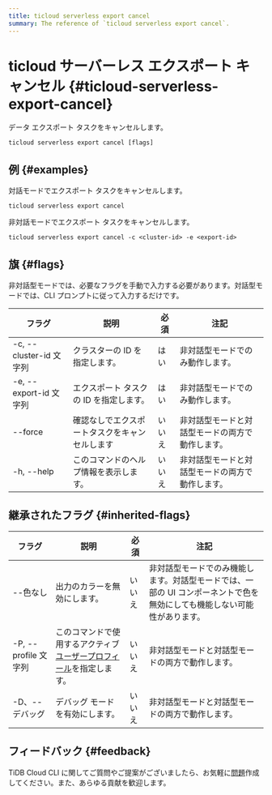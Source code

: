```yaml
---
title: ticloud serverless export cancel
summary: The reference of `ticloud serverless export cancel`.
---
```


# ticloud サーバーレス エクスポート キャンセル {#ticloud-serverless-export-cancel}

データ エクスポート タスクをキャンセルします。

```shell
ticloud serverless export cancel [flags]
```

## 例 {#examples}

対話モードでエクスポート タスクをキャンセルします。

```shell
ticloud serverless export cancel
```

非対話モードでエクスポート タスクをキャンセルします。

```shell
ticloud serverless export cancel -c <cluster-id> -e <export-id>
```

## 旗 {#flags}

非対話型モードでは、必要なフラグを手動で入力する必要があります。対話型モードでは、CLI プロンプトに従って入力するだけです。

| フラグ                  | 説明                      | 必須  | 注記                       |
| -------------------- | ----------------------- | --- | ------------------------ |
| -c, --cluster-id 文字列 | クラスターの ID を指定します。       | はい  | 非対話型モードでのみ動作します。         |
| -e, --export-id 文字列  | エクスポート タスクの ID を指定します。  | はい  | 非対話型モードでのみ動作します。         |
|  --force             | 確認なしでエクスポートタスクをキャンセルします | いいえ | 非対話型モードと対話型モードの両方で動作します。 |
| -h, --help           | このコマンドのヘルプ情報を表示します。     | いいえ | 非対話型モードと対話型モードの両方で動作します。 |

## 継承されたフラグ {#inherited-flags}

| フラグ               | 説明                                                                             | 必須  | 注記                                                             |
| ----------------- | ------------------------------------------------------------------------------ | --- | -------------------------------------------------------------- |
| --色なし             | 出力のカラーを無効にします。                                                                 | いいえ | 非対話型モードでのみ機能します。対話型モードでは、一部の UI コンポーネントで色を無効にしても機能しない可能性があります。 |
| -P, --profile 文字列 | このコマンドで使用するアクティブ[ユーザープロフィール](/tidb-cloud/cli-reference.md#user-profile)を指定します。 | いいえ | 非対話型モードと対話型モードの両方で動作します。                                       |
| -D、--デバッグ         | デバッグ モードを有効にします。                                                               | いいえ | 非対話型モードと対話型モードの両方で動作します。                                       |

## フィードバック {#feedback}

TiDB Cloud CLI に関してご質問やご提案がございましたら、お気軽に[問題](https://github.com/tidbcloud/tidbcloud-cli/issues/new/choose)作成してください。また、あらゆる貢献を歓迎します。
